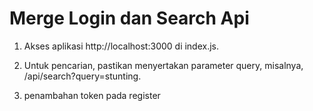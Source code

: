 # Merge Login dan Search Api

1. Akses aplikasi http://localhost:3000 di index.js.

2.  Untuk pencarian, pastikan menyertakan parameter query, misalnya, /api/search?query=stunting.

3.  penambahan token pada register
